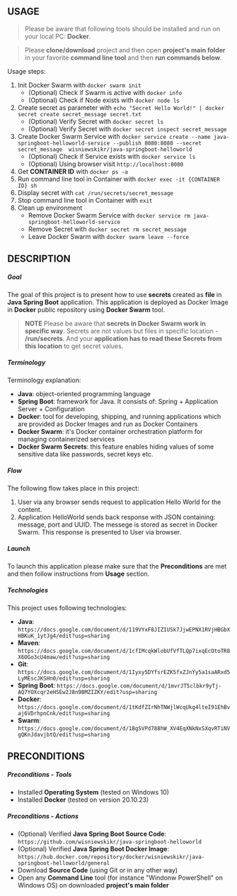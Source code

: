 USAGE
-----

> Please be aware that following tools should be installed and run on your local PC: **Docker**. 

> Please **clone/download** project and then open **project's main folder** in your favorite **command line tool** and then **run commands below**. 

Usage steps:
1. Init Docker Swarm with `docker swarm init`
     * (Optional) Check if Swarm is active with `docker info`
     * (Optional) Check if Node exists with `docker node ls`
1. Create secret as parameter with `echo "Secret Hello World!" | docker secret create secret_message secret.txt`
     * (Optional) Verify Secret with `docker secret ls`
     * (Optional) Verify Secret with `docker secret inspect secret_message`
1. Create Docker Swarm Service with `docker service create --name java-springboot-helloworld-service --publish 8080:8080 --secret secret_message  wisniewskikr/java-springboot-helloworld`
     * (Optional) Check if Service exists with `docker service ls`
     * (Optional) Using browser visit `http://localhost:8080`
1. Get **CONTAINER ID** with `docker ps -a`
1. Run command line tool in Container with `docker exec -it {CONTAINER ID} sh`
1. Display secret with `cat /run/secrets/secret_message`
1. Stop command line tool in Container with `exit` 
1. Clean up environment 
     * Remove Docker Swarm Service with `docker service rm java-springboot-helloworld-service`
     * Remove Secret with `docker secret rm secret_message`
     * Leave Docker Swarm with `docker swarm leave --force`


DESCRIPTION
-----------

##### Goal
The goal of this project is to present how to use **secrets** created as **file** in **Java Spring Boot** application. This application is deployed as Docker Image in **Docker** public repository using **Docker Swarm** tool.

> **NOTE** Please be aware that **secrets in Docker Swarm work in specific way**. Secrets are not values but files in specific location - **/run/secrets**. And your **application has to read these Secrets from this location** to get secret values.

##### Terminology
Terminology explanation:
* **Java**: object-oriented programming language
* **Spring Boot**: framework for Java. It consists of: Spring + Application Server + Configuration
* **Docker**: tool for developing, shipping, and running applications which are provided as Docker Images and run as Docker Containers
* **Docker Swarm**: it's Docker container orchestration platform for managing containerized services
* **Docker Swarm Secrets**: this feature enables hiding values of some sensitive data like passwords, secret keys etc.

##### Flow
The following flow takes place in this project:
1. User via any browser sends request to application Hello World for the content.
1. Application HelloWorld sends back response with JSON containing: message, port and UUID. The messege is stored as secret in Docker Swarm. This response is presented to User via browser.

##### Launch
To launch this application please make sure that the **Preconditions** are met and then follow instructions from **Usage** section.

##### Technologies
This project uses following technologies:
* **Java**: `https://docs.google.com/document/d/119VYxF8JIZIUSk7JjwEPNX1RVjHBGbXHBKuK_1ytJg4/edit?usp=sharing`
* **Maven**: `https://docs.google.com/document/d/1cfIMcqkWlobUfVfTLQp7ixqEcOtoTR8X6OGo3cU4maw/edit?usp=sharing`
* **Git**: `https://docs.google.com/document/d/1Iyxy5DYfsrEZK5fxZJnYy5a1saARxd5LyMEscJKSHn0/edit?usp=sharing`
* **Spring Boot**: `https://docs.google.com/document/d/1mvrJT5clbkr9yTj-AQ7YOXcqr2eHSEw2J8n9BMZIZKY/edit?usp=sharing`
* **Docker**: `https://docs.google.com/document/d/1tKdfZIrNhTNWjlWcqUkg4lteI91EhBvaj6VDrhpnCnk/edit?usp=sharing`
* **Swarm**: `https://docs.google.com/document/d/1BgSVPd788hW_XV4EqXNkNxSXqvRTiNVgQKnJdavjbtQ/edit?usp=sharing`


PRECONDITIONS
-------------

##### Preconditions - Tools
* Installed **Operating System** (tested on Windows 10)
* Installed **Docker** (tested on version 20.10.23)

##### Preconditions - Actions
* (Optional) Verified **Java Spring Boot Source Code**: `https://github.com/wisniewskikr/java-springboot-helloworld`
* (Optional) Verified **Java Spring Boot Docker Image**: `https://hub.docker.com/repository/docker/wisniewskikr/java-springboot-helloworld/general`
* Download **Source Code** (using Git or in any other way) 
* Open any **Command Line** tool (for instance "Windonw PowerShell" on Windows OS) on downloaded **project's main folder**